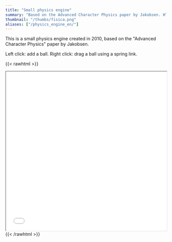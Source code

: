 ```yaml
---
title: "Small physics engine"
summary: "Based on the Advanced Character Physics paper by Jakobsen. HTML5 and Javascript based, supports only circles."
thumbnail: "/thumbs/fisica.png"
aliases: ["/physics_engine_en/"]
---
```

	
This is a small physics engine created in 2010, based on the "Advanced Character Physics" paper by Jakobsen.

Left click: add a ball. Right click: drag a ball using a spring link.

{{< rawhtml >}}
<iframe src="/inc/spe/index.html" style="width:100%;height:500px;"></iframe>
{{< /rawhtml >}}

